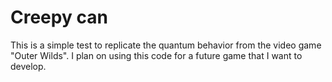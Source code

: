 # Creepy can
This is a simple test to replicate the quantum behavior from the video game "Outer Wilds". I plan on using this code for a future game that I want to develop.

